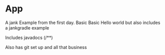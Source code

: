 # App 
A jank Example from the first day. Basic
Basic Hello world but also includes a jankgradle example

Includes javadocs (/**)


Also has git set up and all that business

